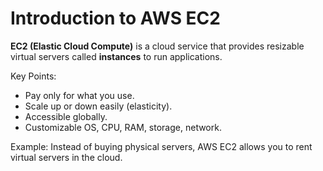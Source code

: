 # Introduction to AWS EC2

**EC2 (Elastic Cloud Compute)** is a cloud service that provides resizable virtual servers called **instances** to run applications.

Key Points:
- Pay only for what you use.
- Scale up or down easily (elasticity).
- Accessible globally.
- Customizable OS, CPU, RAM, storage, network.

Example:
Instead of buying physical servers, AWS EC2 allows you to rent virtual servers in the cloud.
